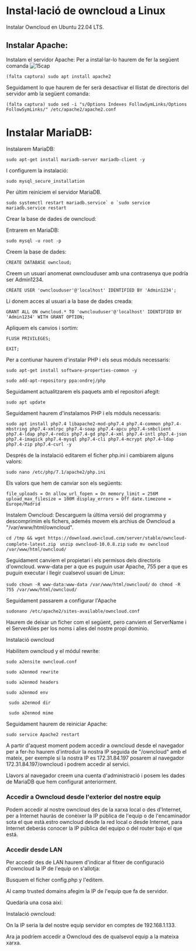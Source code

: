 # Instal·lació de owncloud a Linux

Instalar Owncloud en Ubuntu 22.04 LTS.

## Instalar Apache:

Instalam el servidor Apache:
Per a instal·lar-lo haurem de fer la següent comanda
![15cap](Selecció_138..png)

``` (falta captura) sudo apt install apache2 ```

Seguidament lo que haurem de fer serà desactivar el llistat de directoris del servidor amb la següent comanda:

``` (falta captura) sudo sed -i "s/Options Indexes FollowSymLinks/Options FollowSymLinks/" /etc/apache2/apache2.conf ```

# Instalar MariaDB:

Instalarem MariaDB:

``` sudo apt-get install mariadb-server mariadb-client -y ```

I configurem la instalació:

``` sudo mysql_secure_installation ```

Per últim reiniciem el servidor MariaDB.

``` sudo systemctl restart mariadb.service` o `sudo service mariadb.service restart ```

Crear la base de dades de owncloud:

Entrarem en MariaDB:

``` sudo mysql -u root -p ```

Creem la base de dades:

``` CREATE DATABASE owncloud; ```

Creem un usuari anomenat ownclouduser amb una contrasenya que podría ser Admin1234.

``` CREATE USER 'ownclouduser'@'localhost' IDENTIFIED BY 'Admin1234'; ```

Li donem acces al usuari a la base de dades creada:

``` GRANT ALL ON owncloud.* TO 'ownclouduser'@'localhost' IDENTIFIED BY 'Admin1234' WITH GRANT OPTION; ```

Apliquem els canvios i sortim:

``` FLUSH PRIVILEGES; ```

``` EXIT; ```

Per a contiunar haurem d'instalar PHP i els seus móduls necessaris:

``` sudo apt-get install software-properties-common -y ```

``` sudo add-apt-repository ppa:ondrej/php ```

Seguidament actualitzarem els paquets amb el repositori afegit:

```sudo apt update ```

Seguidament haurem d'instalamos PHP i els móduls necessaris:

``` sudo apt install php7.4 libapache2-mod-php7.4 php7.4-common php7.4-mbstring php7.4-xmlrpc php7.4-soap php7.4-apcu php7.4-smbclient php7.4-ldap php7.4-redis php7.4-gd php7.4-xml php7.4-intl php7.4-json php7.4-imagick php7.4-mysql php7.4-cli php7.4-mcrypt php7.4-ldap php7.4-zip php7.4-curl -y ```

Després de la instalació editarem el ficher php.ini i cambiarem alguns valors:

``` sudo nano /etc/php/7.1/apache2/php.ini ```

Els valors que hem de canviar son els següents:

``` file_uploads = On allow_url_fopen = On memory_limit = 256M upload_max_filesize = 100M display_errors = Off date.timezone = Europe/Madrid ```

Instalem Owncloud:
Descarguem la última versió del programma y descomprimim els fichers, ademés movem els archius de Owncloud a "/var/www/html/owncloud".

```cd /tmp && wget https://download.owncloud.com/server/stable/owncloud-complete-latest.zip ```
``` unzip owncloud-10.0.8.zip ```
``` sudo mv owncloud /var/www/html/owncloud/ ```

Seguidament canviem el propietari i els permisos dels directoris d'owncloud. www-data per a que es puguin usar Apache, 755 per a que es puguin executar i llegir cualsevol usuari de Linux:

``` sudo chown -R www-data:www-data /var/www/html/owncloud/ ```
``` do chmod -R 755 /var/www/html/owncloud/ ```

Seguidament passarem a configurar l'Apache

``` sudonano /etc/apache2/sites-available/owncloud.conf ```

Haurem de deixar un ficher com el següent, pero canviem el ServerName i el ServerAlies per los noms i alies del nostre propi dominio.

Instalació owncloud

Habilitem owncloud y el módul rewrite:

``` sudo a2ensite owncloud.conf ```

``` sudo a2enmod rewrite ```

``` sudo a2enmod headers ```

``` sudo a2enmod env ```

``` sudo a2enmod dir```

``` sudo a2enmod mime```

Seguidament haurem de reiniciar Apache:

``` sudo service Apache2 restart ```

A partir d'aquest moment podem accedir a owncloud desde el navegador per a fer-ho haurem d'introduir la nostra IP seguida de "/owncloud" amb el mateix, per exemple si la nostra IP es 172.31.84.197 posarem al navegador 172.31.84.197/owncloud i podrem accedir al servici.

Llavors al navegador creem una cuenta d'administració i posem les dades de MariaDB que hem configurat anteriorment.

### Accedir a Owncloud desde l'exterior del nostre equip

Podem accedir al nostre owncloud des de la xarxa local o des d'Internet, per a Internet hauràs de conèixer la IP pública de l'equip o de l'encaminador sota el que està.estro owncloud desde la red local o desde Internet, para Internet deberás conocer la IP pública del equipo o del router bajo el que está.

### Accedir desde LAN

Per accedir des de LAN haurem d'indicar al fitxer de configuració d'owncloud la IP de l'equip on s'allotja:

Busquem el ficher config.php y l'editem.

Al camp trusted domains afegim la IP de l'equip que fa de servidor.

Quedaría una cosa així:

Instalació owncloud:

On la IP seria la del nostre equip servidor en comptes de 192.168.1.133.

Ara ja podríem accedir a Owncloud des de qualsevol equip a la mateixa xarxa.

